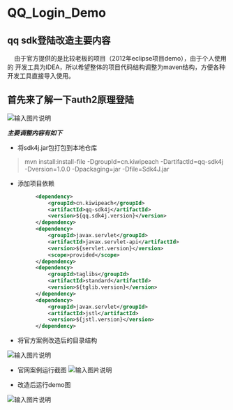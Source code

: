 # QQ_Login_Demo

## qq sdk登陆改造主要内容
 &nbsp;&nbsp;&nbsp;&nbsp;由于官方提供的是比较老板的项目（2012年eclipse项目demo），由于个人使用的
 开发工具为IDEA，所以希望整体的项目代码结构调整为maven结构，方便各种开发工具直接导入使用。

## 首先来了解一下auth2原理登陆

![输入图片说明](https://gitee.com/uploads/images/2018/0330/160025_9a0663db_1387578.png "屏幕截图.png")
 
 _**主要调整内容有如下**_
 
 - 将sdk4j.jar包打包到本地仓库
 
 > mvn install:install-file -DgroupId=cn.kiwipeach -DartifactId=qq-sdk4j -Dversion=1.0.0 -Dpackaging=jar -Dfile=Sdk4J.jar
 
 - 添加项目依赖
```xml
         <dependency>
             <groupId>cn.kiwipeach</groupId>
             <artifactId>qq-sdk4j</artifactId>
             <version>${qq.sdk4j.version}</version>
         </dependency>
         <dependency>
             <groupId>javax.servlet</groupId>
             <artifactId>javax.servlet-api</artifactId>
             <version>${servlet.version}</version>
             <scope>provided</scope>
         </dependency>
         <dependency>
             <groupId>taglibs</groupId>
             <artifactId>standard</artifactId>
             <version>${tglib.version}</version>
         </dependency>
         <dependency>
             <groupId>javax.servlet</groupId>
             <artifactId>jstl</artifactId>
             <version>${jstl.version}</version>
         </dependency>
```

 
 - 将官方案例改造后的目录结构

![输入图片说明](https://gitee.com/uploads/images/2018/0331/114544_f100fe0c_1387578.png "屏幕截图.png")


 
- 官网案例运行截图
![输入图片说明](https://gitee.com/uploads/images/2018/0330/155646_b3bda2bc_1387578.png "屏幕截图.png")

- 改造后运行demo图

![输入图片说明](https://gitee.com/uploads/images/2018/0331/114630_4eb46ab0_1387578.gif "QQ登录demo演示.gif")
